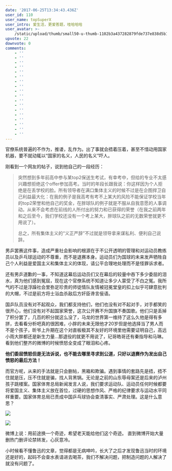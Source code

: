 ```yaml
---
date: '2017-06-25T13:34:43.436Z'
user_id: 110
user_name: topSuperX
user_intro: 爱生活，更爱答题，哇哈哈哈
user_avatar: >-
    /static/upload/thumb/small50-u-thumb-1102b3a437282879fde737e838d5b11ef62a4d06b84.png
upvote: 22
downvote: 0
comments:
    - ''
    - ''
    - ''
    - ''
    - ''
    - ''
    - ''
    - ''
    - ''
    - ''
    - ''
    - ''
    - ''
    - ''
    - ''
    - ''
    - ''
    - ''
---
```


官僚系统普遍的不作为，推诿，乱作为。出了事就会捂着压着，甚至不惜动用国家机器，要不就动辄以“国家的名义，人民的名义”吓人。

刚看到一个网友的帖子，说到他自己的一段经历：

> 突然想到多年前高中参与某top2保送生考试，有幸考中，但给的专业不太感兴趣想拒绝这个offer参加高考。当时的年段长跟我说：你这样因为个人拒绝是在丢学校的脸。所有领导者在满口集体主义的时候不过是在企图捍卫自己利益最大化：在我的例子是我高考有考不上某大的风险不能保证学校当年的top2荣誉和他自己的奖金，在胖球队的例子就是不服从自我意愿的人事调动。从来不会考虑在前线的人所付出的努力和已获得的荣誉（在我之前两年和之后至今，我们学校还没有一个考上某大，胖球队之前的无数荣誉就更不用说了）。
> 
> 总之，所有集体主义的“义正严辞”不过就是领导拿来谋私利、便利自己说辞。

  

男乒罢赛这件事，造成严重社会影响的根源在于不公开透明的管理和对运动员教练员以及乒乓球运动的不尊重，而不是退赛本身。运动员们为国球的未来发声牺牲自己个人利益是爱国主义和集体主义的体现，请公平合理地处理而不是怪罪诉求者。

还有男乒道歉的一事，不知道这幕后运动员们又在幕后的较量中吞下多少委屈的泪水，真为他们感到冤屈，现在这个官僚系统不知道让多少人蒙受了不白之冤。我所气的不过是浮躁社会里弥足珍贵的师徒情队友情被冠冕堂皇的扣上似乎可肆意批判的大帽，不过是前方将士浴血杀敌后方奸臣谗言佞语。

国乒队员没有对不起观众，我们都支持他们，他们也没有对不起对手，对手都笑的很开心，他们没有对不起国家荣誉，这次公开赛不升国旗不奏国歌。他们只是丢掉了积分罢了，几百的积分就这么没了，马龙的世界第一维持了这么久他是得有多拼，去看看分析吧真的很困难，小胖的未来无限他才20岁但是他选择当了男人而不是个孩子，昕爷上升期在这个对直板极其不友好的环境里他需要证明自己，高远小雨大胖都还是新生力量...那退役的就更不用说了，玘哥皓哥还有秦指导和马琳。看到他们整齐的微博的时候愤怒全变成了眼泪和心疼。

**他们委屈愤怒但是无法诉说，也不能去哪里寻求到公道，只好以退赛作为发出自己愤怒的最后方法！**

而官方呢，从来的手法就是只会删帖，黑箱和欺骗。遇到事情的套路先是捂，捂不住就是压，压不住就是骗，找人背黑锅。无论是之前的山东辱母案还是后来的泸州孩子跳楼案。国家体育总局新闻发言人说，我们要求运动队、运动员任何时候都要将爱国主义、集体主义放在首位，过硬的思想作风、严格的纪律要求与运动水平同样重要。国家体育总局已责成中国乒乓球协会查清事实、严肃处理。这是什么意思？

![](https://pincimg.com/posts/391/12a34bf6f7e4307897d8374a0cca2e68.jpg)  

![](https://pincimg.com/posts/391/efb056d1590f074769941de7c1097713.jpg)  

  

微博上说：用前途换一个奇迹，希望老天能给他们这个奇迹。 直到微博开始大量删热门删评论禁转发，心灰意冷。

小时候看不懂鲁迅的文章，觉得都是无病呻吟，长大了之后才发现鲁迅当时的环境还是好的，起码不会查水表请进去喝茶，我们不解决问题，把制造问题的人解决了就没有问题了。
